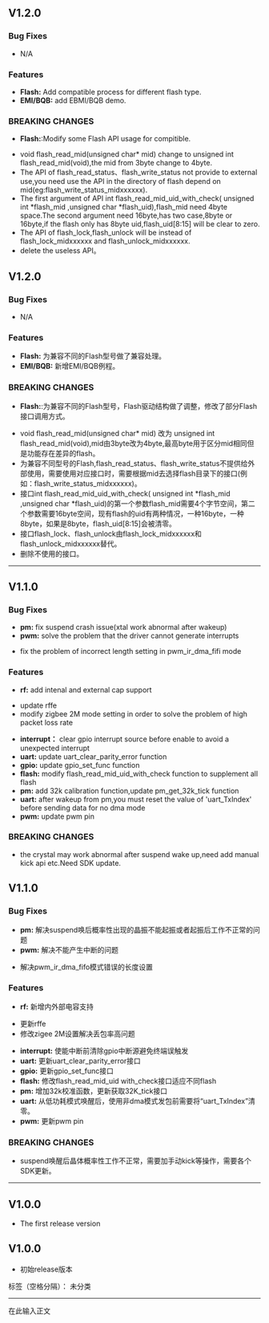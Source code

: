 ﻿## V1.2.0
### Bug Fixes
* N/A

### Features
* **Flash:** Add compatible process for different flash type.
* **EMI/BQB:** add EBMI/BQB demo.

### BREAKING CHANGES
* **Flash:**:Modify some Flash API usage for compitible.
 - void flash_read_mid(unsigned char* mid) change to unsigned int flash_read_mid(void),the mid from 3byte change to 4byte.
 - The API of flash_read_status、flash_write_status not provide to external use,you need use the API in the directory of flash depend on mid(eg:flash_write_status_midxxxxxx).
 - The first argument of API int flash_read_mid_uid_with_check( unsigned int *flash_mid ,unsigned char *flash_uid),flash_mid need 4byte space.The second argument need 16byte,has two case,8byte or 16byte,if the flash only has 8byte uid,flash_uid[8:15] will be clear to zero.
 - The API of flash_lock,flash_unlock will be instead of flash_lock_midxxxxxx and flash_unlock_midxxxxxx.
 - delete the useless API。

## V1.2.0
### Bug Fixes
* N/A

### Features
* **Flash:** 为兼容不同的Flash型号做了兼容处理。
* **EMI/BQB:** 新增EMI/BQB例程。

### BREAKING CHANGES
* **Flash:**:为兼容不同的Flash型号，Flash驱动结构做了调整，修改了部分Flash接口调用方式。
 - void flash_read_mid(unsigned char* mid) 改为 unsigned int flash_read_mid(void),mid由3byte改为4byte,最高byte用于区分mid相同但是功能存在差异的flash。
 - 为兼容不同型号的Flash,flash_read_status、flash_write_status不提供给外部使用，需要使用对应接口时，需要根据mid去选择flash目录下的接口(例如：flash_write_status_midxxxxxx)。
 - 接口int flash_read_mid_uid_with_check( unsigned int *flash_mid ,unsigned char *flash_uid)的第一个参数flash_mid需要4个字节空间，第二个参数需要16byte空间，现有flash的uid有两种情况，一种16byte，一种8byte，如果是8byte，flash_uid[8:15]会被清零。
 - 接口flash_lock、flash_unlock由flash_lock_midxxxxxx和flash_unlock_midxxxxxx替代。
 - 删除不使用的接口。

---

## V1.1.0
### Bug Fixes

* **pm:** fix suspend crash issue(xtal work abnormal after wakeup)
* **pwm:** solve the problem that the driver cannot generate interrupts
 - fix the problem of incorrect length setting in pwm_ir_dma_fifi mode

### Features

* **rf:** add intenal and external cap support
 - update rffe
 - modify zigbee 2M mode setting in order to solve the problem of high packet loss rate
* **interrupt：** clear gpio interrupt source before enable to avoid a unexpected interrupt
* **uart:** update uart_clear_parity_error function
* **gpio:** update gpio_set_func function
* **flash:** modify flash_read_mid_uid_with_check function to supplement all flash
* **pm:** add 32k calibration function,update pm_get_32k_tick function
* **uart:** after wakeup from pm,you must reset the value of 'uart_TxIndex' before sending data for no dma mode
* **pwm:** update pwm pin


### BREAKING CHANGES
* the crystal may work abnormal after suspend wake up,need add manual kick api etc.Need SDK update.

## V1.1.0
### Bug Fixes

* **pm:** 解决suspend唤后概率性出现的晶振不能起振或者起振后工作不正常的问题
* **pwm:** 解决不能产生中断的问题
 - 解决pwm_ir_dma_fifo模式错误的长度设置

### Features

* **rf:** 新增内外部电容支持
 - 更新rffe
 - 修改zigee 2M设置解决丢包率高问题
* **interrupt:** 使能中断前清除gpio中断源避免终端误触发
* **uart:** 更新uart_clear_parity_error接口
* **gpio:** 更新gpio_set_func接口
* **flash:** 修改flash_read_mid_uid with_check接口适应不同flash
* **pm:** 增加32k校准函数，更新获取32K_tick接口
* **uart:** 从低功耗模式唤醒后，使用非dma模式发包前需要将“uart_TxIndex”清零。
* **pwm:** 更新pwm pin

### BREAKING CHANGES
* suspend唤醒后晶体概率性工作不正常，需要加手动kick等操作，需要各个SDK更新。

---

## V1.0.0
* The first release version

## V1.0.0
* 初始release版本




标签（空格分隔）： 未分类

---

在此输入正文




